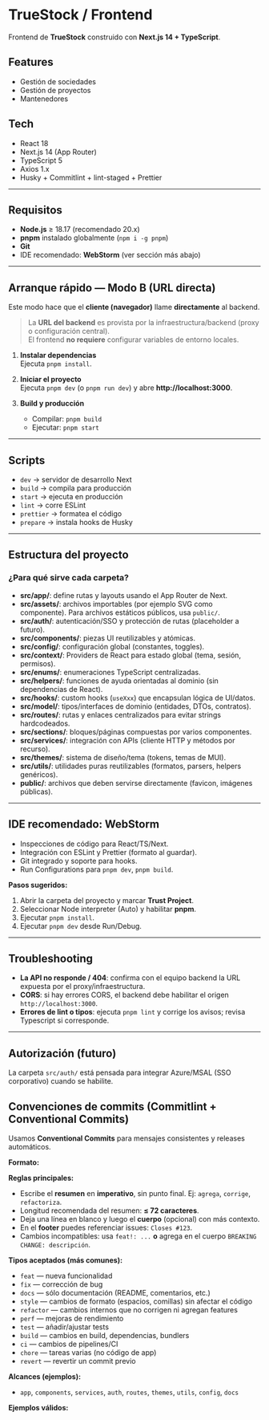 # TrueStock / Frontend

Frontend de **TrueStock** construido con **Next.js 14 + TypeScript**.

## Features
- Gestión de sociedades
- Gestión de proyectos
- Mantenedores

## Tech
- React 18
- Next.js 14 (App Router)
- TypeScript 5
- Axios 1.x
- Husky + Commitlint + lint-staged + Prettier

---

## Requisitos
- **Node.js** ≥ 18.17 (recomendado 20.x)
- **pnpm** instalado globalmente (`npm i -g pnpm`)
- **Git**
- IDE recomendado: **WebStorm** (ver sección más abajo)

---

## Arranque rápido — Modo B (URL directa)

Este modo hace que el **cliente (navegador)** llame **directamente** al backend.
> La **URL del backend** es provista por la infraestructura/backend (proxy o configuración central).  
> El frontend **no requiere** configurar variables de entorno locales.

1. **Instalar dependencias**  
   Ejecuta `pnpm install`.

2. **Iniciar el proyecto**  
   Ejecuta `pnpm dev` (o `pnpm run dev`) y abre **http://localhost:3000**.

3. **Build y producción**
    - Compilar: `pnpm build`
    - Ejecutar: `pnpm start`

---

## Scripts
- `dev` → servidor de desarrollo Next
- `build` → compila para producción
- `start` → ejecuta en producción
- `lint` → corre ESLint
- `prettier` → formatea el código
- `prepare` → instala hooks de Husky

---

## Estructura del proyecto


### ¿Para qué sirve cada carpeta?
- **src/app/**: define rutas y layouts usando el App Router de Next.
- **src/assets/**: archivos importables (por ejemplo SVG como componente). Para archivos estáticos públicos, usa `public/`.
- **src/auth/**: autenticación/SSO y protección de rutas (placeholder a futuro).
- **src/components/**: piezas UI reutilizables y atómicas.
- **src/config/**: configuración global (constantes, toggles).
- **src/context/**: Providers de React para estado global (tema, sesión, permisos).
- **src/enums/**: enumeraciones TypeScript centralizadas.
- **src/helpers/**: funciones de ayuda orientadas al dominio (sin dependencias de React).
- **src/hooks/**: custom hooks (`useXxx`) que encapsulan lógica de UI/datos.
- **src/model/**: tipos/interfaces de dominio (entidades, DTOs, contratos).
- **src/routes/**: rutas y enlaces centralizados para evitar strings hardcodeados.
- **src/sections/**: bloques/páginas compuestas por varios componentes.
- **src/services/**: integración con APIs (cliente HTTP y métodos por recurso).
- **src/themes/**: sistema de diseño/tema (tokens, temas de MUI).
- **src/utils/**: utilidades puras reutilizables (formatos, parsers, helpers genéricos).
- **public/**: archivos que deben servirse directamente (favicon, imágenes públicas).

---

## IDE recomendado: WebStorm
- Inspecciones de código para React/TS/Next.
- Integración con ESLint y Prettier (formato al guardar).
- Git integrado y soporte para hooks.
- Run Configurations para `pnpm dev`, `pnpm build`.

**Pasos sugeridos:**
1. Abrir la carpeta del proyecto y marcar **Trust Project**.
2. Seleccionar Node interpreter (Auto) y habilitar **pnpm**.
3. Ejecutar `pnpm install`.
4. Ejecutar `pnpm dev` desde Run/Debug.

---

## Troubleshooting
- **La API no responde / 404**: confirma con el equipo backend la URL expuesta por el proxy/infraestructura.
- **CORS**: si hay errores CORS, el backend debe habilitar el origen `http://localhost:3000`.
- **Errores de lint o tipos**: ejecuta `pnpm lint` y corrige los avisos; revisa Typescript si corresponde.

---

## Autorización (futuro)
La carpeta `src/auth/` está pensada para integrar Azure/MSAL (SSO corporativo) cuando se habilite.


## Convenciones de commits (Commitlint + Conventional Commits)

Usamos **Conventional Commits** para mensajes consistentes y releases automáticos.

**Formato:**

**Reglas principales:**
- Escribe el **resumen** en **imperativo**, sin punto final. Ej: `agrega`, `corrige`, `refactoriza`.
- Longitud recomendada del resumen: **≤ 72 caracteres**.
- Deja una línea en blanco y luego el **cuerpo** (opcional) con más contexto.
- En el **footer** puedes referenciar issues: `Closes #123`.
- Cambios incompatibles: usa `feat!: ...` **o** agrega en el cuerpo `BREAKING CHANGE: descripción`.

**Tipos aceptados (más comunes):**
- `feat` — nueva funcionalidad
- `fix` — corrección de bug
- `docs` — sólo documentación (README, comentarios, etc.)
- `style` — cambios de formato (espacios, comillas) sin afectar el código
- `refactor` — cambios internos que no corrigen ni agregan features
- `perf` — mejoras de rendimiento
- `test` — añadir/ajustar tests
- `build` — cambios en build, dependencias, bundlers
- `ci` — cambios de pipelines/CI
- `chore` — tareas varias (no código de app)
- `revert` — revertir un commit previo

**Alcances (ejemplos):**
- `app`, `components`, `services`, `auth`, `routes`, `themes`, `utils`, `config`, `docs`

**Ejemplos válidos:**
